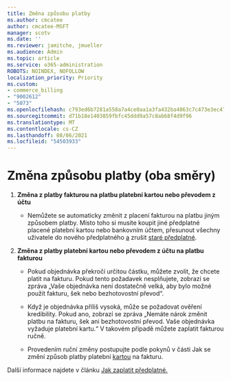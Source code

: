 ```yaml
---
title: Změna způsobu platby
ms.author: cmcatee
author: cmcatee-MSFT
manager: scotv
ms.date: ''
ms.reviewer: jamitche, jmueller
ms.audience: Admin
ms.topic: article
ms.service: o365-administration
ROBOTS: NOINDEX, NOFOLLOW
localization_priority: Priority
ms.custom:
- commerce_billing
- "9002612"
- "5073"
ms.openlocfilehash: c793ed6b7281a558a7a4ce0aa1a3fa432ba4863c7c473e3ec47d980d67c28b7b
ms.sourcegitcommit: d71b18e1403859fbfc45ddd9a57c8ab68f4d9f96
ms.translationtype: MT
ms.contentlocale: cs-CZ
ms.lasthandoff: 08/06/2021
ms.locfileid: "54503933"
---
```

# <a name="change-payment-method-fromto"></a>Změna způsobu platby (oba směry)

1. **Změna z platby fakturou na platbu platební kartou nebo převodem z účtu**

    - Nemůžete se automaticky změnit z placení fakturou na platbu jiným způsobem platby. Místo toho si musíte koupit jiné předplatné placené platební kartou [](/microsoft-365/commerce/subscriptions/move-users-different-subscription)nebo bankovním účtem, přesunout všechny uživatele do nového předplatného [a](/microsoft-365/commerce/try-or-buy-microsoft-365#buy-a-different-subscription) zrušit [staré předplatné](/microsoft-365/commerce/subscriptions/cancel-your-subscription).

2. **Změna z platby platební kartou nebo převodem z účtu na platbu fakturou**

    - Pokud objednávka překročí určitou částku, můžete zvolit, že chcete platit na fakturu. Pokud tento požadavek nesplňujete, zobrazí se zpráva „Vaše objednávka není dostatečně velká, aby bylo možné použít fakturu, šek nebo bezhotovostní převod“.

    - Když je objednávka příliš vysoká, může se požadovat ověření kredibility. Pokud ano, zobrazí se zpráva „Nemáte nárok změnit platbu na fakturu, šek ani bezhotovostní převod. Vaše objednávka vyžaduje platební kartu.“ V takovém případě můžete zaplatit fakturou ručně.

    - Provedením ruční změny postupujte podle pokynů v části Jak se změní způsob platby platební [kartou](how-do-i-change-from-credit-card-payments-to-invoice.md) na fakturu.

Další informace najdete v článku [Jak zaplatit předplatné.](/microsoft-365/commerce/billing-and-payments/pay-for-your-subscription)
